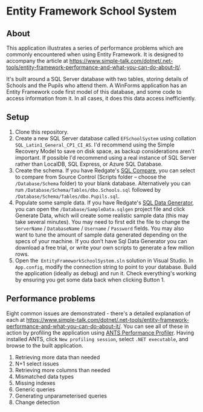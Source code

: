 # Entity Framework School System

## About
This application illustrates a series of performance problems which are commonly encountered when using Entity Framework. It is designed to accompany the article at https://www.simple-talk.com/dotnet/.net-tools/entity-framework-performance-and-what-you-can-do-about-it/.

It's built around a SQL Server database with two tables, storing details of Schools and the Pupils who attend them. A WinForms application has an Entity Framework code first model of this database, and some code to access information from it. In all cases, it does this data access inefficiently.

## Setup
1. Clone this repository.
2. Create a new SQL Server database called `EFSchoolSystem` using collation `SQL_Latin1_General_CP1_CI_AS`. I'd recommend using the Simple Recovery Model to save on disk space, as backup considerations aren't important. If possible I'd recommend using a real instance of SQL Server rather than LocalDB, SQL Express, or Azure SQL Database.
3. Create the schema. If you have Redgate's [SQL Compare](http://www.red-gate.com/products/sql-development/sql-compare/), you can select to compare from Source Control (Scripts folder – choose the `/Database/Schema` folder) to your blank database. Alternatively you can run `/Database/Schema/Tables/dbo.Schools.sql` followed by `/Database/Schema/Tables/dbo.Pupils.sql`.
4. Populate some sample data. If you have Redgate's [SQL Data Generator](http://www.red-gate.com/products/sql-development/sql-data-generator/), you can open the `/Database/SampleData.sqlgen` project file and click Generate Data, which will create some realistic sample data (this may take several minutes). You may need to first edit the file to change the `ServerName` / `DatabaseName` / `Username` / `Password` fields. You may also want to tune the amount of sample data generated depending on the specs of your machine. If you don’t have Sql Data Generator you can download a free trial, or write your own scripts to generate a few million rows.
5. Open the` EntityFrameworkSchoolSystem.sln` solution in Visual Studio. In `App.config`, modify the connection string to point to your database. Build the application (ideally as debug) and run it. Check everything's working by ensuring you get some data back when  clicking Button 1.

## Performance problems
Eight common issues are demonstrated - there's a detailed explanation of each at https://www.simple-talk.com/dotnet/.net-tools/entity-framework-performance-and-what-you-can-do-about-it/. You can see all of these in action by profiling the application using [ANTS Performance Profiler](http://www.red-gate.com/products/dotnet-development/ants-performance-profiler/). Having installed ANTS, click `New profiling session`, select `.NET executable`, and browse to the built application.

1. Retrieving more data than needed
2. N+1 select issues
3. Retrieving more columns than needed
4. Mismatched data types
5. Missing indexes
6. Generic queries
7. Generating unparameterised queries
8. Change detection
